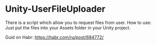 # Unity-UserFileUploader
There is a script which allow you to request files from user.
How to use: Just put the files into your Assets folder in your Unity project.

Guid on Habr:  https://habr.com/ru/post/684772/
